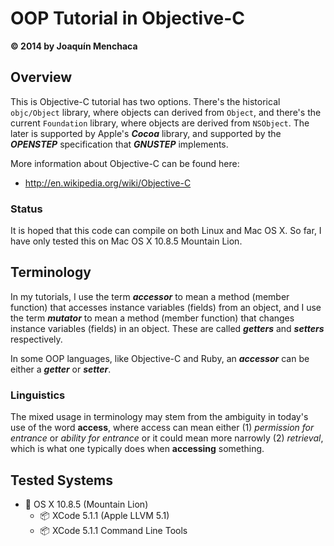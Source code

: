 # OOP Tutorial in Objective-C

**© 2014 by Joaquín Menchaca**

## Overview

This is Objective-C tutorial has two options.  There's the historical `objc/Object` library, where objects can derived from `Object`, and there's the current `Foundation` library, where objects are derived from `NSObject`.  The later is supported by Apple's ***Cocoa*** library, and supported by the ***OPENSTEP*** specification that ***GNUSTEP*** implements.

More information about Objective-C can be found here:

* http://en.wikipedia.org/wiki/Objective-C

### Status

It is hoped that this code can compile on both Linux and Mac OS X.  So far, I have only tested this on Mac OS X 10.8.5 Mountain Lion.

## Terminology

In my tutorials, I use the term ***accessor*** to mean a method (member function) that accesses instance variables (fields) from an object, and I use the term ***mutator*** to mean a method (member function) that changes instance variables (fields) in an object.  These are called ***getters*** and ***setters*** respectively.

In some OOP languages, like Objective-C and Ruby, an ***accessor*** can be either a ***getter*** or ***setter***.

### Linguistics

The mixed usage in terminology may stem from the ambiguity in today's use of the word **access**, where access can mean either (1) *permission for entrance* or *ability for entrance* or it could mean more narrowly (2) *retrieval*, which is what one typically does when **accessing** something.

## Tested Systems

* :dvd: OS X 10.8.5 (Mountain Lion)
  * :package:  XCode 5.1.1 (Apple LLVM 5.1)
  * :package:  XCode 5.1.1 Command Line Tools
